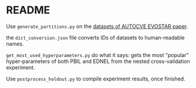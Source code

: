 # README

Use `generate_partitions.py` on the [datasets of AUTOCVE EVOSTAR paper](https://github.com/celiolarcher/autocve_experiments/tree/main/experiments_EVOSTAR21/datasets).

the `dict_conversion.json` file converts IDs of datasets to human-readable names.

`get_most_used_hyperparameters.py` do what it says: gets the most "popular" hyper-parameters of both PBIL and EDNEL from the nested cross-validation experiment. 

Use `postprocess_holdout.py` to compile experiment results, once finished.